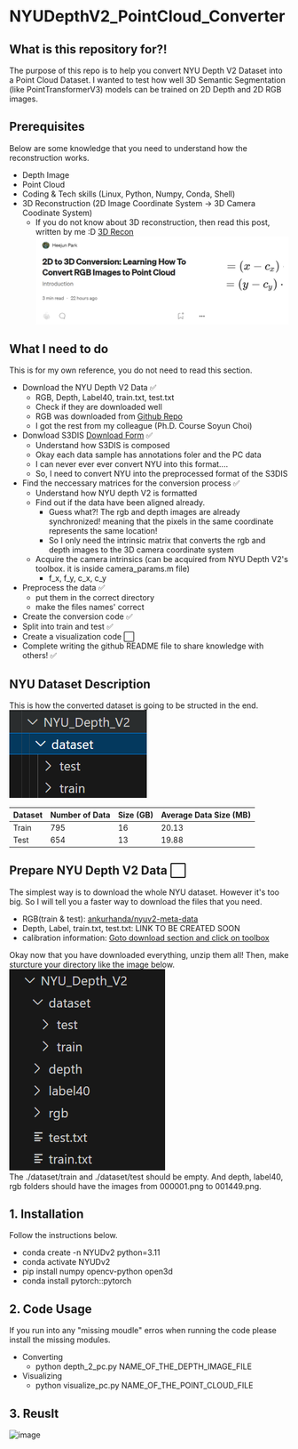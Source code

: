# NYUDepthV2_PointCloud_Converter


## What is this repository for?!
The purpose of this repo is to help you convert NYU Depth V2 Dataset into a Point Cloud Dataset. I wanted to test how well 3D Semantic Segmentation (like PointTransformerV3) models can be trained on 2D Depth and 2D RGB images.


## Prerequisites
Below are some knowledge that you need to understand how the reconstruction works.
- Depth Image
- Point Cloud
- Coding & Tech skills (Linux, Python, Numpy, Conda, Shell)
- 3D Reconstruction (2D Image Coordinate System → 3D Camera Coodinate System)
    - If you do not know about 3D reconstruction, then read this post, written by me :D [3D Recon](https://medium.com/@parkie0517/2d-to-3d-conversion-learning-how-to-convert-rgb-images-to-point-cloud-025a1fd77abe)  
    ![alt text](image-1.png)


## What I need to do
This is for my own reference, you do not need to read this section.
- Download the NYU Depth V2 Data ✅
    - RGB, Depth, Label40, train.txt, test.txt
    - Check if they are downloaded well
    - RGB was downloaded from [Github Repo](https://github.com/ankurhanda/nyuv2-meta-data?tab=readme-ov-file)
    - I got the rest from my colleague (Ph.D. Course Soyun Choi)
- Donwload S3DIS [Download Form](https://docs.google.com/forms/d/e/1FAIpQLScDimvNMCGhy_rmBA2gHfDu3naktRm6A8BPwAWWDv-Uhm6Shw/viewform?c=0&w=1&fbzx=5903082483074287663) ✅
    - Understand how S3DIS is composed
    - Okay each data sample has annotations foler and the PC data
    - I can never ever ever convert NYU into this format....
    - So, I need to convert NYU into the preprocessed format of the S3DIS
- Find the neccessary matrices for the conversion process ✅
    - Understand how NYU depth V2 is formatted
    - Find out if the data have been aligned already.
        - Guess what?! The rgb and depth images are already synchronized! meaning that the pixels in the same coordinate represents the same location!
        - So I only need the intrinsic matrix that converts the rgb and depth images to the 3D camera coordinate system
    - Acquire the camera intrinsics (can be acquired from NYU Depth V2's toolbox. it is inside camera_params.m file)
        - f_x, f_y, c_x, c_y
- Preprocess the data ✅
    - put them in the correct directory
    - make the files names' correct
- Create the conversion code ✅
- Split into train and test ✅
- Create a visualization code ⬜
- Complete writing the github README file to share knowledge with others! ✅


## NYU Dataset Description 
This is how the converted dataset is going to be structed in the end.  
![alt text](image.png)  

| Dataset | Number of Data | Size (GB) | Average Data Size (MB) |
|---------|----------------|-----------|------------------------|
| Train   | 795            | 16        | 20.13                  |
| Test    | 654            | 13        | 19.88                  |


## Prepare NYU Depth V2 Data ⬜
The simplest way is to download the whole NYU dataset. However it's too big. So I will tell you a faster way to download the files that you need.
- RGB(train & test): [ankurhanda/nyuv2-meta-data](https://github.com/ankurhanda/nyuv2-meta-data?tab=readme-ov-file)
- Depth, Label, train.txt, test.txt: LINK TO BE CREATED SOON
- calibration information: [Goto download section and click on toolbox](https://cs.nyu.edu/~fergus/datasets/nyu_depth_v2.html)

Okay now that you have downloaded everything, unzip them all! Then, make sturcture your directory like the image below.  
![alt text](image-2.png)  
The ./dataset/train and ./dataset/test should be empty. And depth, label40, rgb folders should have the images from 000001.png to 001449.png.


## 1. Installation
Follow the instructions below.
- conda create -n NYUDv2 python=3.11
- conda activate NYUDv2
- pip install numpy opencv-python open3d
- conda install pytorch::pytorch


## 2. Code Usage
If you run into any "missing moudle" erros when running the code please install the missing modules.
- Converting
    - python depth_2_pc.py NAME_OF_THE_DEPTH_IMAGE_FILE
- Visualizing
    - python visualize_pc.py NAME_OF_THE_POINT_CLOUD_FILE
 
## 3. Reuslt
![image](https://github.com/parkie0517/NYUDv2_Depth_Image_to_Point_Cloud/assets/80407632/f56250b5-c9bb-42b9-9396-0a85883e991f)
